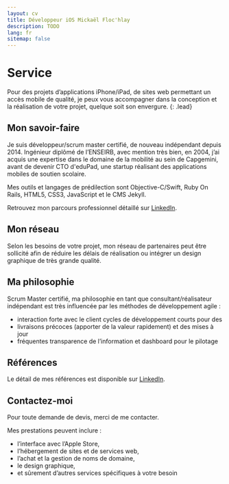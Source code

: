 ```yaml
---
layout: cv
title: Développeur iOS Mickaël Floc'hlay
description: TODO
lang: fr
sitemap: false
---
```


# Service

Pour des projets d’applications iPhone/iPad, de sites web permettant un accès
mobile de qualité, je peux vous accompagner dans la conception et la réalisation
de votre projet, quelque soit son envergure.
{: .lead}

## Mon savoir-faire

Je suis développeur/scrum master certifié, de nouveau indépendant depuis 2014.
Ingénieur diplômé de l’ENSEIRB, avec mention très bien, en 2004, j’ai acquis une
expertise dans le domaine de la mobilité au sein de Capgemini, avant de devenir
CTO d'eduPad, une startup réalisant des applications mobiles de soutien
scolaire.

Mes outils et langages de prédilection sont Objective-C/Swift, Ruby On Rails,
HTML5, CSS3, JavaScript et le CMS Jekyll.

Retrouvez mon parcours professionnel détaillé sur [LinkedIn][linkedin].

## Mon réseau

Selon les besoins de votre projet, mon réseau de partenaires peut être sollicité
afin de réduire les délais de réalisation ou intégrer un design graphique de
très grande qualité.

## Ma philosophie

Scrum Master certifié, ma philosophie en tant que consultant/réalisateur
indépendant est très influencée par les méthodes de développement agile :

* interaction forte avec le client cycles de développement courts pour des
* livraisons précoces (apporter de la valeur rapidement) et des mises à jour
* fréquentes transparence de l’information et dashboard pour le pilotage

## Références

Le détail de mes références est disponible sur [LinkedIn][linkedin].

## Contactez-moi

Pour toute demande de devis, merci de me contacter.

Mes prestations peuvent inclure :

* l’interface avec l’Apple Store,
* l’hébergement de sites et de services web,
* l’achat et la gestion de noms de domaine,
* le design graphique,
* et sûrement d’autres services spécifiques à votre besoin

[linkedin]: https://fr.linkedin.com/in/mickaelflochlay
